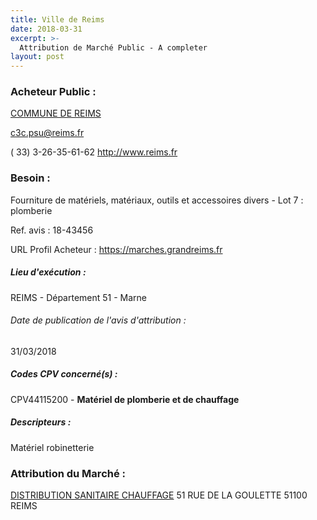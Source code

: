```yaml
---
title: Ville de Reims
date: 2018-03-31
excerpt: >-
  Attribution de Marché Public - A completer
layout: post
---
```


### Acheteur Public : 
<a href="/acheteur-135/siren-215104217"> COMMUNE DE REIMS</a><br/>



c3c.psu@reims.fr

( 33) 3-26-35-61-62
http://www.reims.fr
### Besoin :

Fourniture de matériels, matériaux, outils et accessoires divers - Lot 7 : plomberie

Ref. avis : 18-43456

URL Profil Acheteur : https://marches.grandreims.fr

##### Lieu d'exécution :

REIMS - Département 51 - Marne

###### Date de publication de l'avis d'attribution : 
31/03/2018

##### Codes CPV concerné(s) :
CPV44115200 - **Matériel de plomberie et de chauffage** <br/>

##### Descripteurs :
Matériel robinetterie <br/>

### Attribution du Marché :
<a href="/entreprise-572/siren-572141885"> DISTRIBUTION SANITAIRE CHAUFFAGE</a>    51 RUE DE LA GOULETTE 51100 REIMS <br/>
